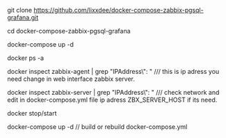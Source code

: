 git clone https://github.com/lixxdee/docker-compose-zabbix-pgsql-grafana.git

cd docker-compose-zabbix-pgsql-grafana

docker-compose up -d

docker ps -a

docker inspect zabbix-agent | grep "IPAddress\\": " /// this is ip adress you need change in web interface zabbix server.

docker inspect zabbix-server | grep "IPAddress\\": " /// check network and edit in docker-compose.yml file ip adress ZBX_SERVER_HOST if its need.

docker stop/start <your containers>
  
docker-compose up -d // build or rebuild docker-compose.yml
